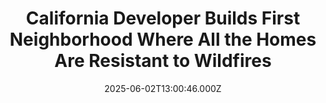 ---
title: "California Developer Builds First Neighborhood Where All the Homes Are Resistant to Wildfires"
date: 2025-06-02T13:00:46.000Z
category: Human Kindness
externalLink: "https://www.goodnewsnetwork.org/california-developer-builds-first-neighborhood-where-all-the-homes-are-resistant-to-wildfires/"
image: ""
excerpt: "One of the nation’s largest homebuilders have created a community of entirely wildfire-resilient homes to help reduce homebuyers’ risks of loss if another Palisades or Dixie fire comes roaring by. With nothing flammable on the exterior or the roofs and curated desert foliage around the gardens and lawns, the homes aren’t necessarily fireproof, but the […] The post California Developer…"
---